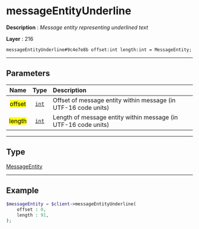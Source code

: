 # messageEntityUnderline

**Description** : *Message entity representing underlined text*

**Layer** : 216

```tl
messageEntityUnderline#9c4e7e8b offset:int length:int = MessageEntity;
```

---

## Parameters

| Name | Type | Description |
| :---: | :---: | :--- |
| <mark>offset</mark> | [`int`](type/int) | Offset of message entity within message (in UTF-16 code units) |
| <mark>length</mark> | [`int`](type/int) | Length of message entity within message (in UTF-16 code units) |

---

## Type

[MessageEntity](type/MessageEntity)

---

## Example

```php
$messageEntity = $client->messageEntityUnderline(
	offset : 0,
	length : 91,
);
```